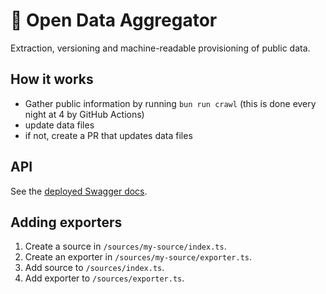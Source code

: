 # 🦑 Open Data Aggregator

Extraction, versioning and machine-readable provisioning of public data.

## How it works

- Gather public information by running `bun run crawl` (this is done every night at 4 by GitHub Actions)
- update data files
- if not, create a PR that updates data files

## API

See the [deployed Swagger docs](https://krake.dev/swagger).

## Adding exporters

1. Create a source in `/sources/my-source/index.ts`.
2. Create an exporter in `/sources/my-source/exporter.ts`.
3. Add source to `/sources/index.ts`.
4. Add exporter to `/sources/exporter.ts`.
